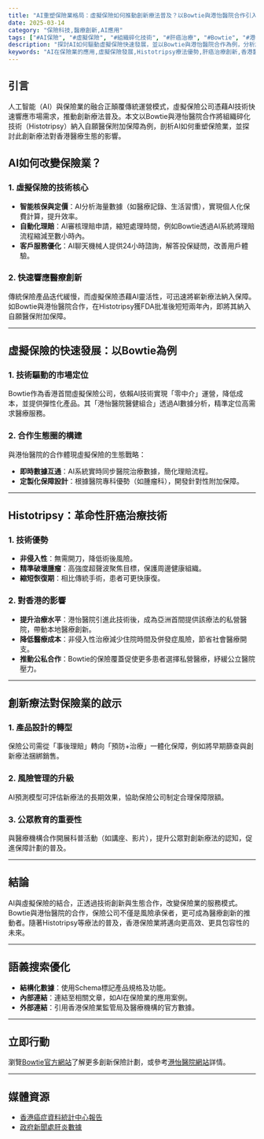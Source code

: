 ```yaml
---
title: "AI重塑保險業格局：虛擬保險如何推動創新療法普及？以Bowtie與港怡醫院合作引入Histotripsy為例"
date: 2025-03-14
category: "保險科技,醫療創新,AI應用"
tags: ["#AI保險", "#虛擬保險", "#組織碎化技術", "#肝癌治療", "#Bowtie", "#港怡醫院"]
description: "探討AI如何驅動虛擬保險快速發展，並以Bowtie與港怡醫院合作為例，分析創新療法Histotripsy對提升保險保障質素的影響，揭示其在香港醫療生態中的重要性。"
keywords: "AI在保險業的應用,虛擬保險發展,Histotripsy療法優勢,肝癌治療創新,香港醫療合作,保險科技"
---
```


## 引言
人工智能（AI）與保險業的融合正顛覆傳統運營模式，虛擬保險公司憑藉AI技術快速響應市場需求，推動創新療法普及。本文以Bowtie與港怡醫院合作將組織碎化技術（Histotripsy）納入自願醫保附加保障為例，剖析AI如何重塑保險業，並探討此創新療法對香港醫療生態的影響。


## AI如何改變保險業？

### 1. **虛擬保險的技術核心**
- **智能核保與定價**：AI分析海量數據（如醫療記錄、生活習慣），實現個人化保費計算，提升效率。
- **自動化理賠**：AI審核理賠申請，縮短處理時間，例如Bowtie透過AI系統將理賠流程縮減至數小時內。
- **客戶服務優化**：AI聊天機械人提供24小時諮詢，解答投保疑問，改善用戶體驗。

### 2. **快速響應醫療創新**
傳統保險產品迭代緩慢，而虛擬保險憑藉AI靈活性，可迅速將嶄新療法納入保障。如Bowtie與港怡醫院合作，在Histotripsy獲FDA批准後短短兩年內，即將其納入自願醫保附加保障。

---

## 虛擬保險的快速發展：以Bowtie為例

### 1. **技術驅動的市場定位**
Bowtie作為香港首間虛擬保險公司，依賴AI技術實現「零中介」運營，降低成本，並提供彈性化產品。其「港怡醫院醫健組合」透過AI數據分析，精準定位高需求醫療服務。

### 2. **合作生態圈的構建**
與港怡醫院的合作體現虛擬保險的生態戰略：
- **即時數據互通**：AI系統實時同步醫院治療數據，簡化理賠流程。
- **定製化保障設計**：根據醫院專科優勢（如腫瘤科），開發針對性附加保障。

---

## Histotripsy：革命性肝癌治療技術

### 1. **技術優勢**
- **非侵入性**：無需開刀，降低術後風險。
- **精準破壞腫瘤**：高強度超聲波聚焦目標，保護周邊健康組織。
- **縮短恢復期**：相比傳統手術，患者可更快康復。

### 2. **對香港的影響**
- **提升治療水平**：港怡醫院引進此技術後，成為亞洲首間提供該療法的私營醫院，帶動本地醫療創新。
- **降低醫療成本**：非侵入性治療減少住院時間及併發症風險，節省社會醫療開支。
- **推動公私合作**：Bowtie的保險覆蓋促使更多患者選擇私營醫療，紓緩公立醫院壓力。

---

## 創新療法對保險業的啟示

### 1. **產品設計的轉型**
保險公司需從「事後理賠」轉向「預防+治療」一體化保障，例如將早期篩查與創新療法捆綁銷售。

### 2. **風險管理的升級**
AI預測模型可評估新療法的長期效果，協助保險公司制定合理保障限額。

### 3. **公眾教育的重要性**
與醫療機構合作開展科普活動（如講座、影片），提升公眾對創新療法的認知，促進保障計劃的普及。

---

## 結論
AI與虛擬保險的結合，正透過技術創新與生態合作，改變保險業的服務模式。Bowtie與港怡醫院的合作，保險公司不僅是風險承保者，更可成為醫療創新的推動者。隨著Histotripsy等療法的普及，香港保險業將邁向更高效、更具包容性的未來。

---

## 語義搜索優化
- **結構化數據**：使用Schema標記產品規格及功能。
- **內部連結**：連結至相關文章，如AI在保險業的應用案例。
- **外部連結**：引用香港保險業監管局及醫療機構的官方數據。

---

## 立即行動
瀏覽[Bowtie官方網站](https://www.bowtie.com.hk)了解更多創新保險計劃，或參考[港怡醫院網站](https://www.gleneagles.hk/tc)詳情。

---

## 媒體資源
- [香港癌症資料統計中心報告](https://www3.ha.org.hk/cancereg/pdf/overview/Overview%20of%20HK%20Cancer%20Stat%202022_tc.pdf)
- [政府新聞處肝炎數據](https://www.info.gov.hk/gia/general/202407/28/P2024072600568.htm)